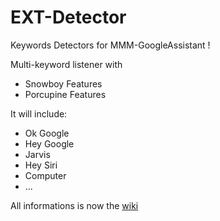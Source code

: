 # EXT-Detector

Keywords Detectors for MMM-GoogleAssistant !

Multi-keyword listener with
* Snowboy Features
* Porcupine Features

It will include:
  * Ok Google
  * Hey Google
  * Jarvis
  * Hey Siri
  * Computer
  * ...

All informations is now the [wiki](http://wiki.bugsounet.fr/en/EXT-Detector)
